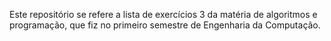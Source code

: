 Este repositório se refere a lista de exercícios 3 da matéria de algoritmos e programação, que fiz no primeiro semestre de Engenharia da Computação.
